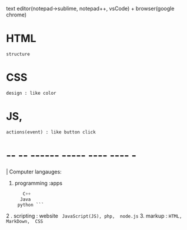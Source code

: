 
text editor(notepad->sublime, notepad++, vsCode) + browser(google chrome)

# HTML
	structure
# CSS
	design : like color
# JS,
	actions(event) : like button click

# -- -- ------ ----- ---- ---- -
| Computer langauges:
1. programming :apps
	```C
	   C++ 
	  Java
	 python ```
2 . scripting : website 
	```
	JavaScript(JS),
	 php, 
	node.js```
3. markup :
	```HTML,
	 MarkDown, 
	CSS```